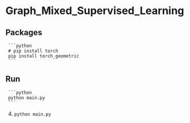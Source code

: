 # Graph_Mixed_Supervised_Learning

## Packages
     ```python
     # pip install torch    
     pip install torch_geometric
     ```



## Run
     ```python
     python main.py   
     ```


4.
     ```python
     python main.py  
     ```
